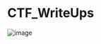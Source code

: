 # CTF_WriteUps
![image](https://user-images.githubusercontent.com/60841283/114346701-833f9200-9b81-11eb-874b-b1a4f0bb67c0.png)
